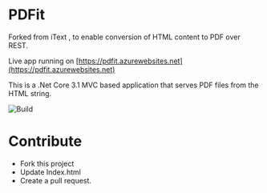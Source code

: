 # PDFit
Forked from iText , to enable conversion of HTML content to PDF over REST.

Live app running on [https://pdfit.azurewebsites.net](https://pdfit.azurewebsites.net)


This is a .Net Core 3.1 MVC based application that serves PDF files from the HTML string.

![Build](https://github.com/naveenalavilli/PDFit/workflows/Build/badge.svg)


# Contribute
* Fork this project
* Update Index.html
* Create a pull request.
